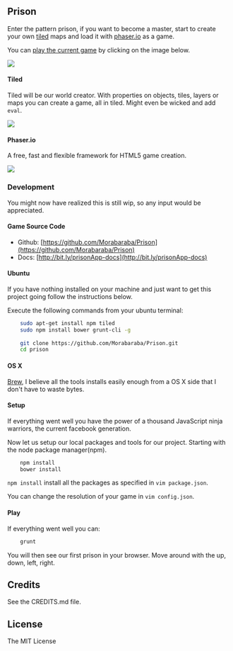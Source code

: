 ## Prison

Enter the pattern prison, if you want to become a master, start to create your own [tiled] maps and load it with [phaser.io] as a game.

You can [play the current game][WebApp] by clicking on the image below.

<a href="http://bitly.com/prisonApp"><img src="http://i.imgur.com/3CBNMMz.png"></a>

#### Tiled

Tiled will be our world creator. With properties on objects, tiles, layers or maps you can create a game, all in tiled.
Might even be wicked and add `eval`.

<a href="http://www.mapeditor.org/"><img src="http://www.mapeditor.org/img/screenshot-terrain.png"></a>

#### Phaser.io

A free, fast and flexible framework for HTML5 game creation.

<a href="http://phaser.io/"><img src="http://phaser.io/images/img.png"></a>

### Development 

You might now have realized this is still wip, so any input would be appreciated.
 
#### Game Source Code

- Github: [https://github.com/Morabaraba/Prison](https://github.com/Morabaraba/Prison)
- Docs: [http://bit.ly/prisonApp-docs](http://bit.ly/prisonApp-docs)

[WebApp]: http://bit.ly/prisonApp
[tiled]: http://www.mapeditor.org/
[phaser.io]: http://phaser.io/

#### Ubuntu

If you have nothing installed on your machine and just want to get this project going follow the instructions below.

Execute the following commands from your ubuntu terminal:

```sh
	sudo apt-get install npm tiled
	sudo npm install bower grunt-cli -g 
	
	git clone https://github.com/Morabaraba/Prison.git
	cd prison
```
	
#### OS X

[Brew], I believe all the tools installs easily enough from a OS X side that I don't have to waste bytes.

[Brew]: http://brew.sh/

#### Setup

If everything went well you have the power of a thousand JavaScript ninja warriors, the current facebook generation.

Now let us setup our local packages and tools for our project. Starting with the node package manager(npm).

```sh
	npm install
	bower install
```

`npm install` install all the packages as specified in `vim package.json`. 

You can change the resolution of your game in `vim config.json`. 

#### Play

If everything went well you can:

```sh
	grunt
```

You will then see our first prison in your browser. Move around with the up, down, left, right.

## Credits

See the CREDITS.md file.

## License 

The MIT License
